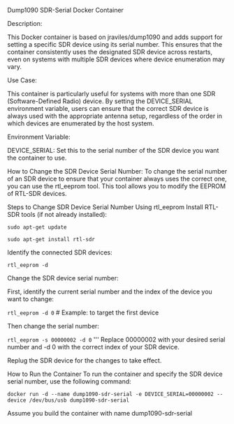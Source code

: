 Dump1090 SDR-Serial Docker Container

Description:


This Docker container is based on jraviles/dump1090 and adds support for setting a specific SDR device using its serial number. This ensures that the container consistently uses the designated SDR device across restarts, even on systems with multiple SDR devices where device enumeration may vary.

Use Case:

This container is particularly useful for systems with more than one SDR (Software-Defined Radio) device. By setting the DEVICE_SERIAL environment variable, users can ensure that the correct SDR device is always used with the appropriate antenna setup, regardless of the order in which devices are enumerated by the host system.

Environment Variable:

DEVICE_SERIAL: Set this to the serial number of the SDR device you want the container to use.

How to Change the SDR Device Serial Number:
To change the serial number of an SDR device to ensure that your container always uses the correct one, you can use the rtl_eeprom tool. This tool allows you to modify the EEPROM of RTL-SDR devices.

Steps to Change SDR Device Serial Number Using rtl_eeprom
Install RTL-SDR tools (if not already installed):

`sudo apt-get update`

`sudo apt-get install rtl-sdr`


Identify the connected SDR devices:

`rtl_eeprom -d`


Change the SDR device serial number:

First, identify the current serial number and the index of the device you want to change:

`rtl_eeprom -d 0`  # Example: to target the first device

Then change the serial number:

`rtl_eeprom -s 00000002 -d 0`
'''
Replace 00000002 with your desired serial number and -d 0 with the correct index of your SDR device.

Replug the SDR device for the changes to take effect.

How to Run the Container
To run the container and specify the SDR device serial number, use the following command:

`docker run -d --name dump1090-sdr-serial -e DEVICE_SERIAL=00000002 --device /dev/bus/usb dump1090-sdr-serial`

Assume you build the container with name dump1090-sdr-serial
